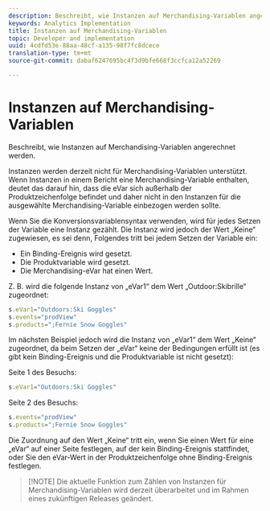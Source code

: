 ```yaml
---
description: Beschreibt, wie Instanzen auf Merchandising-Variablen angerechnet werden.
keywords: Analytics Implementation
title: Instanzen auf Merchandising-Variablen
topic: Developer and implementation
uuid: 4cdfd53e-88aa-48cf-a135-98f7fc8dcece
translation-type: tm+mt
source-git-commit: dabaf6247695bc4f3d9bfe668f3ccfca12a52269

---
```



# Instanzen auf Merchandising-Variablen

Beschreibt, wie Instanzen auf Merchandising-Variablen angerechnet werden.

Instanzen werden derzeit nicht für Merchandising-Variablen unterstützt. Wenn Instanzen in einem Bericht eine Merchandising-Variable enthalten, deutet das darauf hin, dass die eVar sich außerhalb der Produktzeichenfolge befindet und daher nicht in den Instanzen für die ausgewählte Merchandising-Variable einbezogen werden sollte.

Wenn Sie die Konversionsvariablensyntax verwenden, wird für jedes Setzen der Variable eine Instanz gezählt. Die Instanz wird jedoch der Wert „Keine“ zugewiesen, es sei denn, Folgendes tritt bei jedem Setzen der Variable ein:

* Ein Binding-Ereignis wird gesetzt.
* Die Produktvariable wird gesetzt.
* Die Merchandising-eVar hat einen Wert.

Z. B. wird die folgende Instanz von „eVar1“ dem Wert „Outdoor:Skibrille“ zugeordnet:

```js
s.eVar1="Outdoors:Ski Goggles" 
s.events="prodView" 
s.products=";Fernie Snow Goggles"
```

Im nächsten Beispiel jedoch wird die Instanz von „eVar1“ dem Wert „Keine“ zugeordnet, da beim Setzen der „eVar“ keine der Bedingungen erfüllt ist (es gibt kein Binding-Ereignis und die Produktvariable ist nicht gesetzt):

Seite 1 des Besuchs:

```js
s.eVar1="Outdoors:Ski Goggles"
```

Seite 2 des Besuchs:

```js
s.events="prodView" 
s.products=";Fernie Snow Goggles"
```

Die Zuordnung auf den Wert „Keine“ tritt ein, wenn Sie einen Wert für eine „eVar“ auf einer Seite festlegen, auf der kein Binding-Ereignis stattfindet, oder Sie den eVar-Wert in der Produktzeichenfolge ohne Binding-Ereignis festlegen.

>[!NOTE] Die aktuelle Funktion zum Zählen von Instanzen für Merchandising-Variablen wird derzeit überarbeitet und im Rahmen eines zukünftigen Releases geändert.


